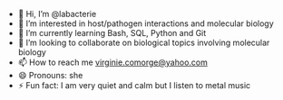 - 👋 Hi, I’m @labacterie
- 👀 I’m interested in host/pathogen interactions and molecular biology
- 🌱 I’m currently learning Bash, SQL, Python and Git
- 💞️ I’m looking to collaborate on biological topics involving molecular biology
- 📫 How to reach me virginie.comorge@yahoo.com
- 😄 Pronouns: she
- ⚡ Fun fact: I am very quiet and calm but I listen to metal music

<!---
labacterie/labacterie is a ✨ special ✨ repository because its `README.md` (this file) appears on your GitHub profile.
You can click the Preview link to take a look at your changes.
--->
